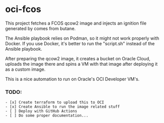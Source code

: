 
# oci-fcos

This project fetches a FCOS qcow2 image and injects an ignition file generated by comes from butane.

The Ansible playbook relies on Podman, so it might not work properly with Docker. 
If you use Docker, it's better to run the "script.sh" instead of the Ansible playbook.

After preparing the qcow2 image, it creates a bucket on Oracle Cloud, uploads the image there and spins a VM with that image after deploying it as a custom image.

This is a nice automation to run on Oracle's OCI Developer VM's.

### TODO:
```
- [x] Create terraform to upload this to OCI
- [x] Create Ansible to run the image related stuff
- [ ] Deploy with GitHub Actions
- [ ] Do some proper documentation...
```



